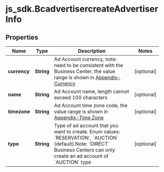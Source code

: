 # js_sdk.BcadvertisercreateAdvertiserInfo

## Properties
Name | Type | Description | Notes
------------ | ------------- | ------------- | -------------
**currency** | **String** | Ad Account currency, note: need to be consistent with the Business Center, the value range is shown in [Appendix-Currency](https://ads.tiktok.com/marketing_api/docs?id&#x3D;1737585839634433) | [optional] 
**name** | **String** | Ad Account name, length cannot exceed 100 characters | [optional] 
**timezone** | **String** | Ad Account time zone code, the value range is shown in  [Appendix-Time Zone](https://ads.tiktok.com/marketing_api/docs?id&#x3D;1737586324313089) | [optional] 
**type** | **String** | Type of ad account that you want to create. Enum values: &#x60;RESERVATION&#x60;, &#x60;AUCTION&#x60; (default).Note: &#x60;DIRECT&#x60; Business Centers can only create an ad account of &#x60;AUCTION&#x60; type | [optional] 
